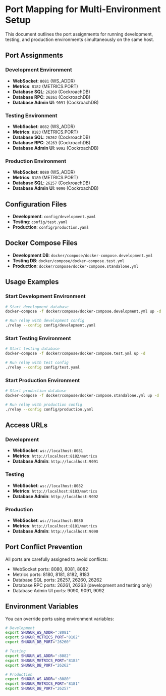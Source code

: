 # Port Mapping for Multi-Environment Setup

This document outlines the port assignments for running development, testing, and production environments simultaneously on the same host.

## Port Assignments

### Development Environment
- **WebSocket**: `8081` (WS_ADDR)
- **Metrics**: `8182` (METRICS.PORT)
- **Database SQL**: `26260` (CockroachDB)
- **Database RPC**: `26261` (CockroachDB)
- **Database Admin UI**: `9091` (CockroachDB)

### Testing Environment
- **WebSocket**: `8082` (WS_ADDR)
- **Metrics**: `8183` (METRICS.PORT)
- **Database SQL**: `26262` (CockroachDB)
- **Database RPC**: `26263` (CockroachDB)
- **Database Admin UI**: `9092` (CockroachDB)

### Production Environment
- **WebSocket**: `8080` (WS_ADDR)
- **Metrics**: `8180` (METRICS.PORT)
- **Database SQL**: `26257` (CockroachDB)
- **Database Admin UI**: `9090` (CockroachDB)

## Configuration Files

- **Development**: `config/development.yaml`
- **Testing**: `config/test.yaml`
- **Production**: `config/production.yaml`

## Docker Compose Files

- **Development DB**: `docker/compose/docker-compose.development.yml`
- **Testing DB**: `docker/compose/docker-compose.test.yml`
- **Production**: `docker/compose/docker-compose.standalone.yml`

## Usage Examples

### Start Development Environment
```bash
# Start development database
docker-compose -f docker/compose/docker-compose.development.yml up -d

# Run relay with development config
./relay --config config/development.yaml
```

### Start Testing Environment
```bash
# Start testing database
docker-compose -f docker/compose/docker-compose.test.yml up -d

# Run relay with test config
./relay --config config/test.yaml
```

### Start Production Environment
```bash
# Start production database
docker-compose -f docker/compose/docker-compose.standalone.yml up -d

# Run relay with production config
./relay --config config/production.yaml
```

## Access URLs

### Development
- **WebSocket**: `ws://localhost:8081`
- **Metrics**: `http://localhost:8182/metrics`
- **Database Admin**: `http://localhost:9091`

### Testing
- **WebSocket**: `ws://localhost:8082`
- **Metrics**: `http://localhost:8183/metrics`
- **Database Admin**: `http://localhost:9092`

### Production
- **WebSocket**: `ws://localhost:8080`
- **Metrics**: `http://localhost:8181/metrics`
- **Database Admin**: `http://localhost:9090`

## Port Conflict Prevention

All ports are carefully assigned to avoid conflicts:
- WebSocket ports: 8080, 8081, 8082
- Metrics ports: 8180, 8181, 8182, 8183
- Database SQL ports: 26257, 26260, 26262
- Database RPC ports: 26261, 26263 (development and testing only)
- Database Admin UI ports: 9090, 9091, 9092

## Environment Variables

You can override ports using environment variables:

```bash
# Development
export SHUGUR_WS_ADDR=":8081"
export SHUGUR_METRICS_PORT="8182"
export SHUGUR_DB_PORT="26260"

# Testing
export SHUGUR_WS_ADDR=":8082"
export SHUGUR_METRICS_PORT="8183"
export SHUGUR_DB_PORT="26262"

# Production
export SHUGUR_WS_ADDR=":8080"
export SHUGUR_METRICS_PORT="8181"
export SHUGUR_DB_PORT="26257"
```
